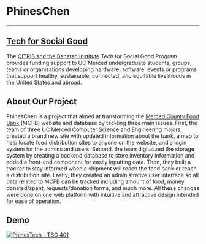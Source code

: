 # PhinesChen

---

## [Tech for Social Good](https://citris.ucmerced.edu/tech-for-social-good)

The [CITRIS and the Banatao Institute](https://citris.ucmerced.edu/index) Tech for Social Good Program provides funding support to UC Merced undergraduate students, groups, teams or organizations developing hardware, software, events or programs that support healthy, sustainable, connected, and equitable livelihoods in the United States and abroad.

## About Our Project

PhinesChen is a project that aimed at transforming the [Merced County Food Bank](https://mmcfb.org/) (MCFB) website and database by tackling three main issues. First, the team of three UC Merced Computer Science and Engineering majors created a brand new site with updated information about the bank, a map to help locate food distribution sites to anyone on the website, and a login system for the admins and users. Second, the team digitalized the storage system by creating a backend database to store inventory information and added a front-end component for easily inputting data. Then, they built a tracker to stay informed when a shipment will reach the food bank or reach a distribution site. Lastly, they created an administrative user interface so all data related to MCFB can be tracked including amount of food, money donated/spent, requests/donation forms, and much more. All these changes were done on one web platform with intuitive and attractive design intended for ease of operation.


## Demo

[![PhinesTech - TSG 401](https://i.ytimg.com/vi/H4VX64lUpbw/hqdefault.jpg?sqp=-oaymwEZCPYBEIoBSFXyq4qpAwsIARUAAIhCGAFwAQ==&rs=AOn4CLB9vwZa2HZkEsdeTEiTKvZr4apZYg)](https://www.youtube.com/watch?v=H4VX64lUpbw&fbclid=IwAR2BLKH7AT68TcNFVCdTd_SabYOdeG6eVOTyPPZDGqOrql3x4B1l9rb5uaQ)
